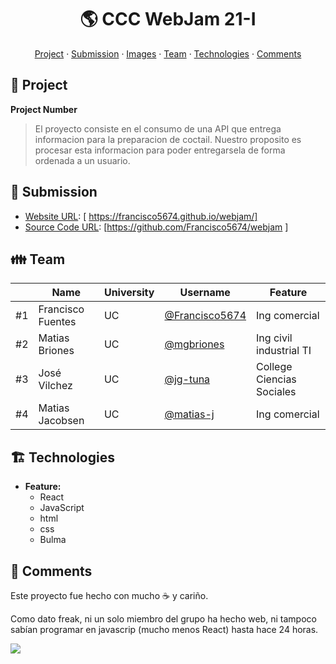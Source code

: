 <div align="center">
  <h1>🌎 CCC WebJam 21-I</h1>

  <a href="https://github.com/">Project</a> ·
  <a href="https://github.com/">Submission</a> ·
  <a href="https://github.com/">Images</a> ·
  <a href="https://github.com/">Team</a> ·
  <a href="https://github.com/">Technologies</a> ·
  <a href="https://github.com/">Comments</a>



</div>


## 🎨 Project

**Project Number**

> El proyecto consiste en el consumo de una API que entrega informacion para la preparacion de coctail. Nuestro proposito es procesar esta informacion para poder entregarsela de forma ordenada a un usuario.

## 🎒 Submission

* [Website URL](https://github.com/): [ https://francisco5674.github.io/webjam/] 
* [Source Code URL](https://github.com/):  [https://github.com/Francisco5674/webjam ] 

</div>

## 👪 Team

||Name|University|Username|Feature
|-|-|-|-|-
|#1|Francisco Fuentes|UC|[@Francisco5674](https://github.com/)|Ing comercial
|#2|Matias Briones|UC|[@mgbriones](https://github.com/)|Ing civil industrial TI
|#3|José Vilchez|UC|[@jg-tuna](https://github.com/)|College Ciencias Sociales
|#4|Matias Jacobsen|UC|[@matias-j](https://github.com/)|Ing comercial

## 🏗️ Technologies

* **Feature:**
  * React
  * JavaScript
  * html
  * css
  * Bulma



## 💬 Comments
Este proyecto fue hecho con mucho :coffee: y cariño.

Como dato freak, ni un solo miembro del grupo ha hecho web, ni tampoco sabían programar en javascrip (mucho menos React) hasta hace 24 horas.


  <img src="https://memegenerator.net/img/instances/85540293/cuando-te-volviste-experto-en-programacion-web-anoche.jpg" />
